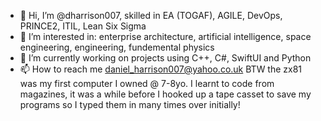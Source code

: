 - 👋 Hi, I’m @dharrison007, skilled in EA (TOGAF), AGILE, DevOps, PRINCE2, ITIL, Lean Six Sigma  
- 👀 I’m interested in: enterprise architecture, artificial intelligence, space engineering, engineering, fundemental physics 
- 🌱 I’m currently working on projects using C++, C#, SwiftUI and Python 
- 📫 How to reach me daniel_harrison007@yahoo.co.uk
BTW the zx81 was my first computer I owned @ 7-8yo. I learnt to code from magazines, it was a while before I hooked up a tape casset to save my programs so I typed them in many times over initially!

